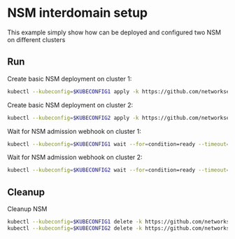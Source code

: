 # NSM interdomain setup


This example simply show how can be deployed and configured two NSM on different clusters

## Run

Create basic NSM deployment on cluster 1:

```bash
kubectl --kubeconfig=$KUBECONFIG1 apply -k https://github.com/networkservicemesh/deployments-k8s/examples/interdomain/nsm/cluster1?ref=0d52be3f628618c3d72e09d2ef0ef88fe1330f93
```

Create basic NSM deployment on cluster 2:

```bash
kubectl --kubeconfig=$KUBECONFIG2 apply -k https://github.com/networkservicemesh/deployments-k8s/examples/interdomain/nsm/cluster2?ref=0d52be3f628618c3d72e09d2ef0ef88fe1330f93
```

Wait for NSM admission webhook on cluster 1:

```bash
kubectl --kubeconfig=$KUBECONFIG1 wait --for=condition=ready --timeout=1m pod -n nsm-system -l app=admission-webhook-k8s
```

Wait for NSM admission webhook on cluster 2:

```bash
kubectl --kubeconfig=$KUBECONFIG2 wait --for=condition=ready --timeout=1m pod -n nsm-system -l app=admission-webhook-k8s
```

## Cleanup

Cleanup NSM
```bash
kubectl --kubeconfig=$KUBECONFIG1 delete -k https://github.com/networkservicemesh/deployments-k8s/examples/interdomain/nsm/cluster1?ref=0d52be3f628618c3d72e09d2ef0ef88fe1330f93
kubectl --kubeconfig=$KUBECONFIG2 delete -k https://github.com/networkservicemesh/deployments-k8s/examples/interdomain/nsm/cluster2?ref=0d52be3f628618c3d72e09d2ef0ef88fe1330f93
```
